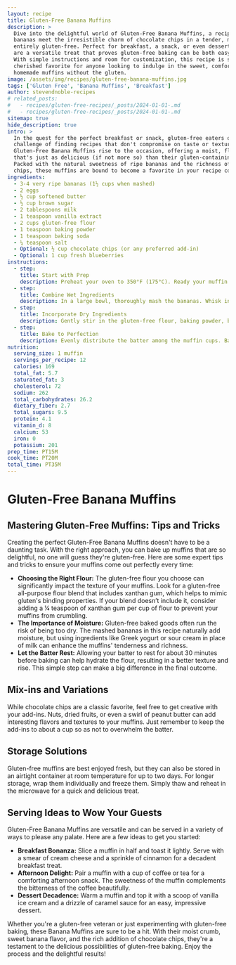 ```yaml
---
layout: recipe
title: Gluten-Free Banana Muffins
description: >
  Dive into the delightful world of Gluten-Free Banana Muffins, a recipe where ripe
  bananas meet the irresistible charm of chocolate chips in a tender, moist crumb that's
  entirely gluten-free. Perfect for breakfast, a snack, or even dessert, these muffins
  are a versatile treat that proves gluten-free baking can be both easy and delicious.
  With simple instructions and room for customization, this recipe is sure to become a
  cherished favorite for anyone looking to indulge in the sweet, comforting embrace of
  homemade muffins without the gluten.
image: /assets/img/recipes/gluten-free-banana-muffins.jpg
tags: ['Gluten Free', 'Banana Muffins', 'Breakfast']
author: stevendnoble-recipes
# related_posts:
#   - recipes/gluten-free-recipes/_posts/2024-01-01-.md
#   - recipes/gluten-free-recipes/_posts/2024-01-01-.md
sitemap: true
hide_description: true
intro: >
  In the quest for the perfect breakfast or snack, gluten-free eaters often face the
  challenge of finding recipes that don't compromise on taste or texture. These
  Gluten-Free Banana Muffins rise to the occasion, offering a moist, flavorful treat
  that's just as delicious (if not more so) than their gluten-containing counterparts.
  Packed with the natural sweetness of ripe bananas and the richness of chocolate
  chips, these muffins are bound to become a favorite in your recipe collection.
ingredients:
  - 3-4 very ripe bananas (1½ cups when mashed)
  - 2 eggs
  - ½ cup softened butter
  - ½ cup brown sugar
  - 2 tablespoons milk
  - 1 teaspoon vanilla extract
  - 2 cups gluten-free flour
  - 1 teaspoon baking powder
  - 1 teaspoon baking soda
  - ¼ teaspoon salt
  - Optional: ½ cup chocolate chips (or any preferred add-in)
  - Optional: 1 cup fresh blueberries
instructions:
  - step:
    title: Start with Prep
    description: Preheat your oven to 350°F (175°C). Ready your muffin tins by greasing them or lining with paper liners.
  - step:
    title: Combine Wet Ingredients
    description: In a large bowl, thoroughly mash the bananas. Whisk in the eggs, sugar, butter, milk, and vanilla extract until the mixture is smooth.
  - step:
    title: Incorporate Dry Ingredients
    description: Gently stir in the gluten-free flour, baking powder, baking soda, and salt. Fold in the chocolate chips or your choice of add-ins.
  - step:
    title: Bake to Perfection
    description: Evenly distribute the batter among the muffin cups. Bake for 20 minutes, or until a toothpick inserted comes out clean.
nutrition:
  serving_size: 1 muffin
  servings_per_recipe: 12
  calories: 169
  total_fat: 5.7
  saturated_fat: 3
  cholesterol: 72
  sodium: 262
  total_carbohydrates: 26.2
  dietary_fiber: 2.7
  total_sugars: 9.5
  protein: 4.1
  vitamin_d: 8
  calcium: 53
  iron: 0
  potassium: 201
prep_time: PT15M
cook_time: PT20M
total_time: PT35M
---
```


# Gluten-Free Banana Muffins

## Mastering Gluten-Free Muffins: Tips and Tricks

Creating the perfect Gluten-Free Banana Muffins doesn't have to be a daunting task. With the right approach, you can bake up muffins that are so delightful, no one will guess they're gluten-free. Here are some expert tips and tricks to ensure your muffins come out perfectly every time:

* **Choosing the Right Flour:** The gluten-free flour you choose can significantly impact the texture of your muffins. Look for a gluten-free all-purpose flour blend that includes xanthan gum, which helps to mimic gluten's binding properties. If your blend doesn’t include it, consider adding a ¼ teaspoon of xanthan gum per cup of flour to prevent your muffins from crumbling.
* **The Importance of Moisture:** Gluten-free baked goods often run the risk of being too dry. The mashed bananas in this recipe naturally add moisture, but using ingredients like Greek yogurt or sour cream in place of milk can enhance the muffins' tenderness and richness.
* **Let the Batter Rest:** Allowing your batter to rest for about 30 minutes before baking can help hydrate the flour, resulting in a better texture and rise. This simple step can make a big difference in the final outcome.

## Mix-ins and Variations

While chocolate chips are a classic favorite, feel free to get creative with your add-ins. Nuts, dried fruits, or even a swirl of peanut butter can add interesting flavors and textures to your muffins. Just remember to keep the add-ins to about a cup so as not to overwhelm the batter.

## Storage Solutions

Gluten-free muffins are best enjoyed fresh, but they can also be stored in an airtight container at room temperature for up to two days. For longer storage, wrap them individually and freeze them. Simply thaw and reheat in the microwave for a quick and delicious treat.

## Serving Ideas to Wow Your Guests

Gluten-Free Banana Muffins are versatile and can be served in a variety of ways to please any palate. Here are a few ideas to get you started:

* **Breakfast Bonanza:** Slice a muffin in half and toast it lightly. Serve with a smear of cream cheese and a sprinkle of cinnamon for a decadent breakfast treat.
* **Afternoon Delight:** Pair a muffin with a cup of coffee or tea for a comforting afternoon snack. The sweetness of the muffin complements the bitterness of the coffee beautifully.
* **Dessert Decadence:** Warm a muffin and top it with a scoop of vanilla ice cream and a drizzle of caramel sauce for an easy, impressive dessert.

Whether you're a gluten-free veteran or just experimenting with gluten-free baking, these Banana Muffins are sure to be a hit. With their moist crumb, sweet banana flavor, and the rich addition of chocolate chips, they're a testament to the delicious possibilities of gluten-free baking. Enjoy the process and the delightful results!
